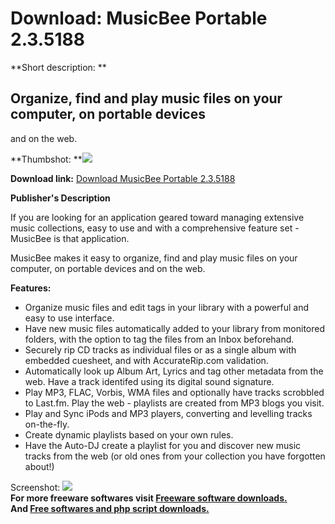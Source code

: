 # Download: MusicBee Portable 2.3.5188

**Short description: **

## Organize, find and play music files on your computer, on portable devices
and on the web.

  
**Thumbshot: **![](http://www.freewarefiles.com/screenshot/musicbee14_md.jpg)   
  
**Download link:** [Download MusicBee Portable 2.3.5188](http://freesoftwares.boysofts.com/MusicBee_program_49356.html)  
  

**Publisher's Description**  
  

If you are looking for an application geared toward managing extensive music
collections, easy to use and with a comprehensive feature set - MusicBee is
that application.

MusicBee makes it easy to organize, find and play music files on your
computer, on portable devices and on the web.

**Features:**

  * Organize music files and edit tags in your library with a powerful and easy to use interface. 
  * Have new music files automatically added to your library from monitored folders, with the option to tag the files from an Inbox beforehand. 
  * Securely rip CD tracks as individual files or as a single album with embedded cuesheet, and with AccurateRip.com validation. 
  * Automatically look up Album Art, Lyrics and tag other metadata from the web. Have a track identifed using its digital sound signature. 
  * Play MP3, FLAC, Vorbis, WMA files and optionally have tracks scrobbled to Last.fm. Play the web - playlists are created from MP3 blogs you visit. 
  * Play and Sync iPods and MP3 players, converting and levelling tracks on-the-fly. 
  * Create dynamic playlists based on your own rules. 
  * Have the Auto-DJ create a playlist for you and discover new music tracks from the web (or old ones from your collection you have forgotten about!) 

  
  
Screenshot: ![](http://www.freewarefiles.com/screenshot/musicbee14.jpg)  
**For more freeware softwares visit [Freeware software downloads.](http://freesoftwares.boysofts.com/)**   
**And [Free softwares and php script downloads.](http://www.boysofts.com/)**

